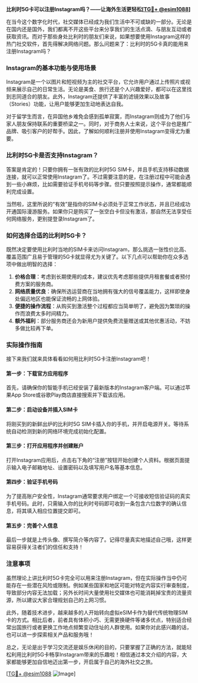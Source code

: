 **比利时5G卡可以注册Instagram吗？——让海外生活更轻松[[TG💪+ @esim1088](https://t.me/s/esim1088)]**

在当今这个数字化时代，社交媒体已经成为我们生活中不可或缺的一部分。无论是在国内还是国外，我们都离不开这些平台来分享我们的生活点滴、与朋友互动或者获取资讯。而对于那些身处比利时的朋友们来说，如果想要使用Instagram这样的热门社交软件，首先得解决网络问题。那么问题来了：比利时的5G卡真的能用来注册Instagram吗？

### Instagram的基本功能与使用场景

Instagram是一个以图片和短视频为主的社交平台，它允许用户通过上传照片或视频来展示自己的日常生活。无论是美食、旅行还是个人兴趣爱好，都可以在这里找到志同道合的朋友。此外，Instagram还提供了丰富的滤镜效果以及故事（Stories）功能，让用户能够更加生动地表达自我。

对于留学生而言，在异国他乡难免会感到孤单寂寞，而Instagram则成为了他们与家人朋友保持联系的重要桥梁之一。同时，对于商务人士来说，这个平台也是推广品牌、吸引客户的好帮手。因此，了解如何顺利注册并使用Instagram变得尤为重要。

### 比利时5G卡是否支持Instagram？

答案是肯定的！只要你拥有一张有效的比利时5G SIM卡，并且手机支持移动数据连接，就可以正常使用Instagram了。不过需要注意的是，在注册过程中可能会遇到一些小麻烦，比如需要验证手机号码等步骤。但只要按照提示操作，通常都能顺利完成设置。

当然啦，这里所说的“有效”是指你的SIM卡必须处于正常工作状态，并且已经成功开通国际漫游服务。如果你只是购买了一张空白卡但没有激活，那自然无法享受任何网络服务，更别提登录Instagram了。

### 如何选择合适的比利时5G卡？

既然决定要使用比利时当地的SIM卡来访问Instagram，那么挑选一张性价比高、覆盖范围广且易于管理的5G卡就显得尤为关键了。以下几点可以帮助你在众多选项中做出明智的选择：

1. **价格合理**：考虑到长期使用的成本，建议优先考虑那些提供月租套餐或者预付费方案的服务商。
2. **网络质量优良**：确保所选运营商在当地拥有强大的信号覆盖能力，这样即使身处偏远地区也能保证流畅的上网体验。
3. **便捷的操作流程**：从购买到激活整个过程都应当简单明了，避免因为繁琐的操作而浪费太多时间精力。
4. **额外福利**：部分服务商还会为新用户提供免费流量赠送或其他优惠活动，不妨多做比较再下单。

### 实际操作指南

接下来我们就来具体看看如何用比利时5G卡注册Instagram吧！

#### 第一步：下载官方应用程序
首先，请确保你的智能手机已经安装了最新版本的Instagram客户端。可以通过苹果App Store或谷歌Play商店直接搜索并下载该应用。

#### 第二步：启动设备并插入SIM卡
将刚买到的新鲜出炉的比利时5G SIM卡插入你的手机，并开启电源开关。等待系统自动检测到新的网络环境完成初始化配置。

#### 第三步：打开应用程序并创建账户
打开Instagram应用后，点击右下角的“注册”按钮开始创建个人资料。根据页面提示输入电子邮箱地址、设置密码以及填写用户名等基本信息。

#### 第四步：验证手机号码
为了提高账户安全性，Instagram通常要求用户绑定一个可接收短信验证码的真实手机号码。此时，只需输入你的比利时号码即可收到一条包含六位数字的确认信息，将其填入相应位置提交即可。

#### 第五步：完善个人信息
最后一步就是上传头像、撰写简介等内容了。记得尽量真实地描述自己哦，这样更容易获得关注者们的信任和支持！

### 注意事项

虽然理论上讲比利时5G卡完全可以用来注册Instagram，但在实际操作当中仍可能存在一些潜在风险或限制。例如某些国家和地区可能对特定内容实行审查制度，导致部分内容无法加载；另外长时间大量使用社交媒体也可能消耗掉宝贵的流量资源，所以建议大家合理规划自己的上网习惯。

此外，随着技术进步，越来越多的人开始转向虚拟eSIM卡作为替代传统物理SIM卡的方式。相比后者，前者具有体积小巧、无需更换硬件等诸多优点，特别适合经常出国旅行或者更换工作地点频繁变动住址的人群使用。如果你对此感兴趣的话，也可以进一步探索相关产品和服务哦！

总之，无论是出于学习交流还是娱乐休闲的目的，只要掌握了正确的方法，就能轻松利用比利时5G卡畅享Instagram带来的乐趣啦！相信通过本文介绍的内容，大家都能够更加自信地迈出第一步，开启属于自己的海外社交之旅。

[[TG💪+ @esim1088](https://t.me/s/esim1088) ![Image](https://i.postimg.cc/4NQfJmqS/Snipaste-2025-05-13-00-14-12.png)]